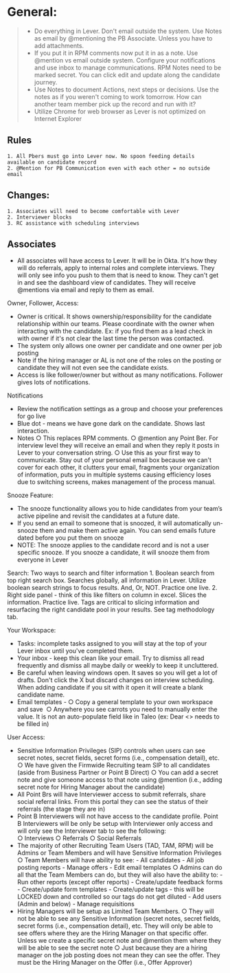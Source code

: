# General:
>* Do everything in Lever. Don't email outside the system. Use Notes as email by @mentioning the PB Associate. Unless you have to add attachments. 
>* If you put it in RPM comments now put it in as a note.  Use @mention vs email outside system. Configure your notifications and use inbox to manage communications.  RPM Notes need to be marked secret. You can click edit and update along the candidate journey.
>* Use Notes to document Actions, next steps or decisions.  Use the notes as if you weren't coming to work tomorrow. How can another team member pick up the record and run with it?
>* Utilize Chrome for web browser as Lever is not optimized on Internet Explorer 

## Rules
	1. All Pbers must go into Lever now. No spoon feeding details available on candidate record
	2. @Mention for PB Communication even with each other = no outside email

## Changes:
	1. Associates will need to become comfortable with Lever
	2. Interviewer blocks
	3. RC assistance with scheduling interviews


## Associates
* All associates will have access to Lever. It will be in Okta. It's how they will do referrals, apply to internal roles and complete interviews. They will only see info you push to them that is need to know. They can't get in and see the dashboard view of candidates.  They will receive @mentions via email and reply to them as email. 

Owner, Follower, Access:
* Owner is critical. It shows ownership/responsibility for the candidate relationship within our teams. Please coordinate with the owner when interacting with the candidate. Ex: if you find them as a lead check in with owner if it's not clear the last time the person was contacted.
* The system only allows one owner per candidate and one owner per job posting
* Note if the hiring manager or AL is not one of the roles on the posting or candidate they will not even see the candidate exists.
* Access is like follower/owner but without as many notifications. Follower gives lots of notifications.

Notifications
* Review the notification settings as a group and choose your preferences for go live
* Blue dot - means we have gone dark on the candidate. Shows last interaction.
* Notes 
		○ This replaces RPM comments. 
		○ @mention any Point Ber. For interview level they will receive an email and when they reply it posts in Lever to your conversation string.
		○ Use this as your first way to communicate. Stay out of your personal email box because we can't cover for each other, it clutters your email, fragments your organization of information, puts you in multiple systems causing efficiency loses due to switching screens, makes management of the process manual.
	
Snooze Feature:
* The snooze functionality allows you to hide candidates from your team’s active pipeline and revisit the candidates at a future date.
* If you send an email to someone that is snoozed, it will automatically un-snooze them and make them active again.  You can send emails future dated before you put them on snooze 
* NOTE: The snooze applies to the candidate record and is not a user specific snooze. If you snooze a candidate, it will snooze them from everyone in Lever 


Search: Two ways to search and filter information
	1. Boolean search from top right search box. Searches globally, all information in Lever. Utilize boolean search strings to focus results. And, Or, NOT. Practice one live.
	2. Right side panel - think of this like filters on column in excel. Slices the information. Practice live. Tags are critical to slicing information and resurfacing the right candidate pool in your results.  See tag methodology tab.

Your Workspace:
* Tasks: incomplete tasks assigned to you will stay at the top of your Lever inbox until you've completed them.
* Your inbox - keep this clean like your email. Try to dismiss all read frequently and dismiss all maybe daily or weekly to keep it uncluttered.
* Be careful when leaving windows open. It saves so you will get a lot of drafts. Don't click the X but discard changes on interview scheduling. When adding candidate if you sit with it open it will create a blank candidate name.
* Email templates - 
		○ Copy a general template to your own workspace and save 
		○ Anywhere you see carrots you need to manually enter the value. It is not an auto-populate field like in Taleo (ex: Dear <<INSERT REFERENCE NAME>> needs to be filled in)

User Access:
* Sensitive Information Privileges (SIP) controls when users can see secret notes, secret fields, secret forms (i.e., compensation detail), etc.  
		○ We have given the Firmwide Recruiting team SIP to all candidates (aside from Business Partner or Point B Direct) 
		○ You can add a secret note and give someone access to that note using @mention (i.e., adding secret note for Hiring Manager about the candidate) 
* All Point Brs will have Interviewer access to submit referrals, share social referral links. From this portal they can see the status of their referrals (the stage they are in)
* Point B Interviewers will not have access to the candidate profile.  Point B Interviewers will be only be setup with Interviewer only access and will only see the Interviewer tab to see the following:  
		○ Interviews
		○ Referrals
		○ Social Referrals
* The majority of other Recruiting Team Users (TAD, TAM, RPM) will be Admins or Team Members and will have Sensitive Information Privileges 
		○ Team Members will have ability to see:
			- All candidates
			- All job posting reports
			- Manage offers
			- Edit email templates 
		○ Admins can do all that the Team Members can do, but they will also have the ability to:
			- Run other reports (except offer reports)
			- Create/update feedback forms
			- Create/update form templates 
			- Create/update tags - this will be LOCKED down and controlled so our tags do not get diluted 
			- Add users (Admin and below) 
			- Manage requisitions 
* Hiring Managers will be setup as Limited Team Members. 
		○ They will not be able to see any Sensitive Information (secret notes, secret fields, secret forms (i.e., compensation detail), etc.  They will only be able to see offers where they are the Hiring Manager on that specific offer. Unless we create a specific secret note and @mention them where they will be able to see the secret note
		○ Just because they are a hiring manager on the job posting does not mean they can see the offer.  They must be the Hiring Manager on the Offer (i.e., Offer Approver) 
